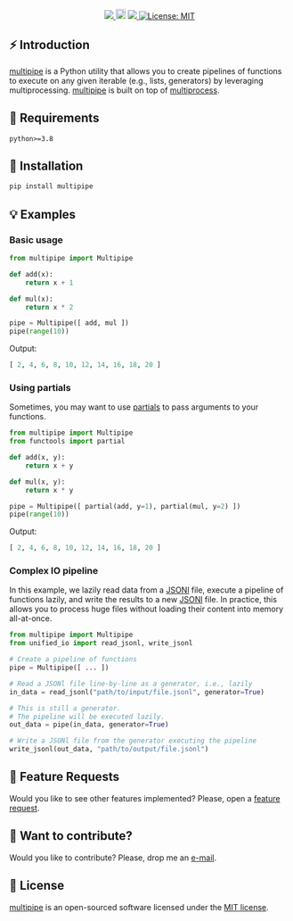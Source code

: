 <p align="center">
  <!-- Python -->
  <a href="https://www.python.org" alt="Python">
      <img src="https://badges.aleen42.com/src/python.svg" />
  </a>
  <!-- Version -->
  <a href="https://badge.fury.io/py/multipipe"><img src="https://badge.fury.io/py/multipipe.svg" alt="PyPI version" height="18"></a>
  <!-- Black -->
  <a href="https://github.com/psf/black" alt="Code style: black">
      <img src="https://img.shields.io/badge/code%20style-black-000000.svg" />
  </a>
  <!-- License -->
  <a href="https://lbesson.mit-license.org/"><img src="https://img.shields.io/badge/License-MIT-blue.svg" alt="License: MIT"></a>
  <!-- Google Colab -->
  <!-- <a href="https://colab.research.google.com/github/AmenRa/multipipe/blob/master/notebooks/1_overview.ipynb"> -->
      <!-- <img src="https://colab.research.google.com/assets/colab-badge.svg" alt="Open In Colab"/> -->
  </a>
</p>

## ⚡️ Introduction

[multipipe](https://github.com/AmenRa/multipipe) is a Python utility that allows you to create pipelines of functions to execute on any given iterable (e.g., lists, generators) by leveraging multiprocessing. [multipipe](https://github.com/AmenRa/multipipe) is built on top of [multiprocess](https://github.com/uqfoundation/multiprocess).


## 🔌 Requirements
```
python>=3.8
```

## 💾 Installation
```bash
pip install multipipe
```

## 💡 Examples

### Basic usage
```python
from multipipe import Multipipe

def add(x):
    return x + 1

def mul(x):
    return x * 2

pipe = Multipipe([ add, mul ])
pipe(range(10))
```
Output:
```python
[ 2, 4, 6, 8, 10, 12, 14, 16, 18, 20 ]
```

### Using partials

Sometimes, you may want to use [partials](https://docs.python.org/3/library/functools.html#functools.partial) to pass arguments to your functions.

```python
from multipipe import Multipipe
from functools import partial

def add(x, y):
    return x + y

def mul(x, y):
    return x * y

pipe = Multipipe([ partial(add, y=1), partial(mul, y=2) ])
pipe(range(10))
```
Output:
```python
[ 2, 4, 6, 8, 10, 12, 14, 16, 18, 20 ]
```

### Complex IO pipeline

In this example, we lazily read data from a [JSONl](https://jsonlines.org) file, execute a pipeline of functions lazily, and write the results to a new [JSONl](https://jsonlines.org) file.
In practice, this allows you to process huge files without loading their content into memory all-at-once.

```python
from multipipe import Multipipe
from unified_io import read_jsonl, write_jsonl

# Create a pipeline of functions
pipe = Multipipe([ ... ])

# Read a JSONl file line-by-line as a generator, i.e., lazily
in_data = read_jsonl("path/to/input/file.jsonl", generator=True)

# This is still a generator.
# The pipeline will be executed lazily.
out_data = pipe(in_data, generator=True)

# Write a JSONl file from the generator executing the pipeline
write_jsonl(out_data, "path/to/output/file.jsonl")
```

## 🎁 Feature Requests
Would you like to see other features implemented? Please, open a [feature request](https://github.com/AmenRa/multipipe/issues/new?assignees=&labels=enhancement&template=feature_request.md&title=%5BFeature+Request%5D+title).


## 🤘 Want to contribute?
Would you like to contribute? Please, drop me an [e-mail](mailto:elias.bssn@gmail.com?subject=[GitHub]%20multipipe).


## 📄 License
[multipipe](https://github.com/AmenRa/multipipe) is an open-sourced software licensed under the [MIT license](LICENSE).
